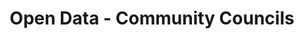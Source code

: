 ---
schema: default
title: Open Data - Community Councils
organization: Argyll and Bute Council
notes: Community councils are required to be established by local authorities. They are the most local tier of statutory representation in Scotland. They bridge the gap between local authorities and communities and help to make public bodies aware of the opinions and needs of the communities they represent.
resources:

  - name: Open Data - Community Councils FEATURE LAYER
  - url: 
  - format: FEATURE LAYER

license: 
category:

  - Boundary

  - Electoral

  - Community


  - 

maintainer: Tim Wisniewski
maintainer_email: tim@timwis.com
---